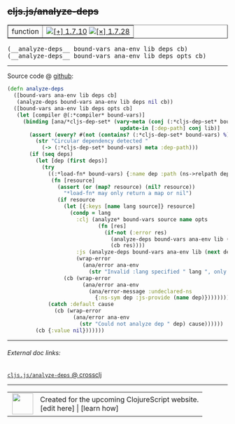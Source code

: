 ## ~~cljs.js/analyze-deps~~



 <table border="1">
<tr>
<td>function</td>
<td><a href="https://github.com/cljsinfo/cljs-api-docs/tree/1.7.10"><img valign="middle" alt="[+] 1.7.10" title="Added in 1.7.10" src="https://img.shields.io/badge/+-1.7.10-lightgrey.svg"></a> <a href="https://github.com/cljsinfo/cljs-api-docs/tree/1.7.28"><img valign="middle" alt="[×] 1.7.28" title="Removed in 1.7.28" src="https://img.shields.io/badge/×-1.7.28-red.svg"></a> </td>
</tr>
</table>


 <samp>
(__analyze-deps__ bound-vars ana-env lib deps cb)<br>
</samp>
 <samp>
(__analyze-deps__ bound-vars ana-env lib deps opts cb)<br>
</samp>

---







Source code @ [github](https://github.com/clojure/clojurescript/blob/r1.7.10/src/main/cljs/cljs/js.cljs#L261-L298):

```clj
(defn analyze-deps
  ([bound-vars ana-env lib deps cb]
   (analyze-deps bound-vars ana-env lib deps nil cb))
  ([bound-vars ana-env lib deps opts cb]
   (let [compiler @(:*compiler* bound-vars)]
     (binding [ana/*cljs-dep-set* (vary-meta (conj (:*cljs-dep-set* bound-vars) lib)
                                    update-in [:dep-path] conj lib)]
       (assert (every? #(not (contains? (:*cljs-dep-set* bound-vars) %)) deps)
         (str "Circular dependency detected "
           (-> (:*cljs-dep-set* bound-vars) meta :dep-path)))
       (if (seq deps)
         (let [dep (first deps)]
           (try
             ((:*load-fn* bound-vars) {:name dep :path (ns->relpath dep)}
              (fn [resource]
                (assert (or (map? resource) (nil? resource))
                  "*load-fn* may only return a map or nil")
                (if resource
                  (let [{:keys [name lang source]} resource]
                    (condp = lang
                      :clj (analyze* bound-vars source name opts
                             (fn [res]
                               (if-not (:error res)
                                 (analyze-deps bound-vars ana-env lib (next deps) opts cb)
                                 (cb res))))
                      :js (analyze-deps bound-vars ana-env lib (next deps) opts cb)
                      (wrap-error
                        (ana/error ana-env
                          (str "Invalid :lang specified " lang ", only :clj or :js allowed")))))
                  (cb (wrap-error
                        (ana/error ana-env
                          (ana/error-message :undeclared-ns
                            {:ns-sym dep :js-provide (name dep)})))))))
             (catch :default cause
               (cb (wrap-error
                     (ana/error ana-env
                       (str "Could not analyze dep " dep) cause))))))
         (cb {:value nil}))))))
```

<!--
Repo - tag - source tree - lines:

 <pre>
clojurescript @ r1.7.10
└── src
    └── main
        └── cljs
            └── cljs
                └── <ins>[js.cljs:261-298](https://github.com/clojure/clojurescript/blob/r1.7.10/src/main/cljs/cljs/js.cljs#L261-L298)</ins>
</pre>

-->

---



###### External doc links:

[`cljs.js/analyze-deps` @ crossclj](http://crossclj.info/fun/cljs.js.cljs/analyze-deps.html)<br>

---

 <table>
<tr><td>
<img valign="middle" align="right" width="48px" src="http://i.imgur.com/Hi20huC.png">
</td><td>
Created for the upcoming ClojureScript website.<br>
[edit here] | [learn how]
</td></tr></table>

[edit here]:https://github.com/cljsinfo/cljs-api-docs/blob/master/cljsdoc/cljs.js_analyze-deps.cljsdoc
[learn how]:https://github.com/cljsinfo/cljs-api-docs/wiki/cljsdoc-files

<!--

This information was too distracting to show to readers, but I'll leave it
commented here since it is helpful to:

- pretty-print the data used to generate this document
- and show how to retrieve that data



The API data for this symbol:

```clj
{:ns "cljs.js",
 :name "analyze-deps",
 :signature ["[bound-vars ana-env lib deps cb]"
             "[bound-vars ana-env lib deps opts cb]"],
 :history [["+" "1.7.10"] ["-" "1.7.28"]],
 :type "function",
 :full-name-encode "cljs.js_analyze-deps",
 :source {:code "(defn analyze-deps\n  ([bound-vars ana-env lib deps cb]\n   (analyze-deps bound-vars ana-env lib deps nil cb))\n  ([bound-vars ana-env lib deps opts cb]\n   (let [compiler @(:*compiler* bound-vars)]\n     (binding [ana/*cljs-dep-set* (vary-meta (conj (:*cljs-dep-set* bound-vars) lib)\n                                    update-in [:dep-path] conj lib)]\n       (assert (every? #(not (contains? (:*cljs-dep-set* bound-vars) %)) deps)\n         (str \"Circular dependency detected \"\n           (-> (:*cljs-dep-set* bound-vars) meta :dep-path)))\n       (if (seq deps)\n         (let [dep (first deps)]\n           (try\n             ((:*load-fn* bound-vars) {:name dep :path (ns->relpath dep)}\n              (fn [resource]\n                (assert (or (map? resource) (nil? resource))\n                  \"*load-fn* may only return a map or nil\")\n                (if resource\n                  (let [{:keys [name lang source]} resource]\n                    (condp = lang\n                      :clj (analyze* bound-vars source name opts\n                             (fn [res]\n                               (if-not (:error res)\n                                 (analyze-deps bound-vars ana-env lib (next deps) opts cb)\n                                 (cb res))))\n                      :js (analyze-deps bound-vars ana-env lib (next deps) opts cb)\n                      (wrap-error\n                        (ana/error ana-env\n                          (str \"Invalid :lang specified \" lang \", only :clj or :js allowed\")))))\n                  (cb (wrap-error\n                        (ana/error ana-env\n                          (ana/error-message :undeclared-ns\n                            {:ns-sym dep :js-provide (name dep)})))))))\n             (catch :default cause\n               (cb (wrap-error\n                     (ana/error ana-env\n                       (str \"Could not analyze dep \" dep) cause))))))\n         (cb {:value nil}))))))",
          :title "Source code",
          :repo "clojurescript",
          :tag "r1.7.10",
          :filename "src/main/cljs/cljs/js.cljs",
          :lines [261 298]},
 :full-name "cljs.js/analyze-deps",
 :removed {:in "1.7.28", :last-seen "1.7.10"}}

```

Retrieve the API data for this symbol:

```clj
;; from Clojure REPL
(require '[clojure.edn :as edn])
(-> (slurp "https://raw.githubusercontent.com/cljsinfo/cljs-api-docs/catalog/cljs-api.edn")
    (edn/read-string)
    (get-in [:symbols "cljs.js/analyze-deps"]))
```

-->

